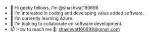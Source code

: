 - 👋 Hi geeky fellows, I’m @shashwat160698
- 👀 I’m interested in coding and developing value added software.
- 🌱 I’m currently learning Azure.
- 💞️ I’m looking to collaborate on software development.
- 📫 How to reach me 📧: shashwat160698@gmail.com

<!---
shashwat160698/shashwat160698 is a ✨ special ✨ repository because its `README.md` (this file) appears on your GitHub profile.
You can click the Preview link to take a look at your changes.
--->
